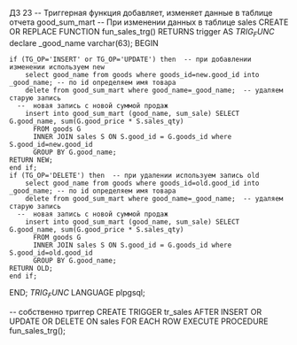 ДЗ 23
-- Триггерная функция добавляет, изменяет данные в таблице отчета good_sum_mart
-- При изменении данных в таблице sales
CREATE OR REPLACE FUNCTION fun_sales_trg()
RETURNS trigger
AS
$TRIG_FUNC$
declare
   _good_name   varchar(63);
BEGIN

    if (TG_OP='INSERT' or TG_OP='UPDATE') then  -- при добавлении изменении используем new
        select good_name from goods where goods_id=new.good_id into _good_name; -- по id определяем имя товара
        delete from good_sum_mart where good_name=_good_name;  -- удаляем старую запись 
      --  новая запись с новой суммой продаж
        insert into good_sum_mart (good_name, sum_sale) SELECT G.good_name, sum(G.good_price * S.sales_qty)
          FROM goods G
          INNER JOIN sales S ON S.good_id = G.goods_id where S.good_id=new.good_id
          GROUP BY G.good_name;
	RETURN NEW;
    end if;
    if (TG_OP='DELETE') then  -- при удалении используем запись old
        select good_name from goods where goods_id=old.good_id into _good_name; -- по id определяем имя товара
        delete from good_sum_mart where good_name=_good_name;  -- удаляем старую запись 
      --  новая запись с новой суммой продаж
        insert into good_sum_mart (good_name, sum_sale) SELECT G.good_name, sum(G.good_price * S.sales_qty)
          FROM goods G
          INNER JOIN sales S ON S.good_id = G.goods_id where S.good_id=old.good_id
          GROUP BY G.good_name;
	RETURN OLD;
    end if;
END;
$TRIG_FUNC$
  LANGUAGE plpgsql;

-- собственно триггер 
CREATE TRIGGER tr_sales
AFTER INSERT OR UPDATE OR DELETE
ON sales
FOR EACH ROW
EXECUTE PROCEDURE fun_sales_trg();
